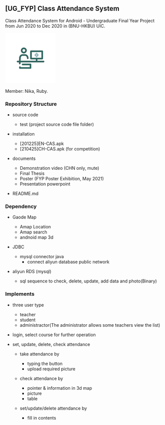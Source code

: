 
## [UG_FYP] Class Attendance System

Class Attendance System for Android - Undergraduate Final Year Project from Jun 2020 to Dec 2020 in (BNU-HKBU) UIC.

![logo](https://github.com/Lurciny/UG_FYP/blob/main/source%20code/test/test/app/src/main/res/mipmap-hdpi/ic_launcher_foreground.png)

Member: Nika, Ruby.

### Repository Structure

- source code
  - test (project source code file folder)

- installation
  - [201225]EN-CAS.apk
  - [210425]CH-CAS.apk (for competition)

- documents
  - Demonstration video (CHN only, mute)
  - Final Thesis
  - Poster (FYP Poster Exhibition, May 2021)
  - Presentation powerpoint

- README.md

### Dependency

- Gaode Map
  - Amap Location
  - Amap search
  - andnoid map 3d

- JDBC
  - mysql connector java
    - connect aliyun database public network

- aliyun RDS (mysql)
  - sql sequence to check, delete, update, add data and photo(Binary)

### Implements

- three user type
  - teacher
  - student
  - administractor(The administrator allows some teachers view the list)

- login, select course for further operation

- set, update, delete, check attendance

  - take attendance by
    - typing the button
    - upload required picture

  - check attendance by
    - pointer & information in 3d map
    - picture
    - table

  - set/update/delete attendance by
    - fill in contents
